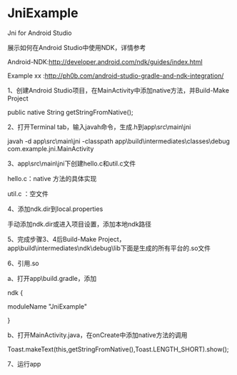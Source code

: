 # JniExample
Jni for Android Studio

展示如何在Android Studio中使用NDK，详情参考</p>
  Android-NDK:http://developer.android.com/ndk/guides/index.html</p>
  Example xx :http://ph0b.com/android-studio-gradle-and-ndk-integration/</p>
  
1、创建Android Studio项目，在MainActivity中添加native方法，并Build-Make Project</p>
  public native String getStringFromNative();</p>

2、打开Terminal tab，输入javah命令，生成.h到app\src\main\jni</p>
  javah -d app\src\main\jni -classpath app\build\intermediates\classes\debug com.example.jni.MainActivity</p>

3、app\src\main\jni下创建hello.c和util.c文件</p>
  hello.c：native 方法的具体实现</p>
  util.c ：空文件</p>
4、添加ndk.dir到local.properties</p>
  手动添加ndk.dir或进入项目设置，添加本地ndk路径</p>
5、完成步骤3、4后Build-Make Project，app\build\intermediates\ndk\debug\lib下面是生成的所有平台的.so文件</p>
6、引用.so</p>
    a、打开app\build.gradle，添加</p>
      ndk {</p>
            moduleName "JniExample"</p>
          }</p>
    b、打开MainActivity.java，在onCreate中添加native方法的调用</p>
      Toast.makeText(this,getStringFromNative(),Toast.LENGTH_SHORT).show();</p>
7、运行app
